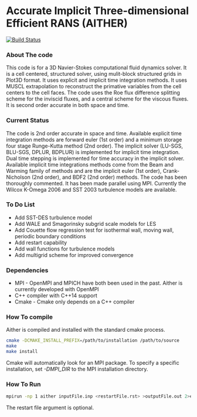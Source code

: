 # Accurate Implicit Three-dimensional Efficient RANS (AITHER)

[![Build Status](https://travis-ci.org/mnucci32/aither.svg?branch=master)](https://travis-ci.org/mnucci32/aither)

### About The code
This code is for a 3D Navier-Stokes computational fluid dynamics solver. It is a cell centered, structured solver, using mulit-block structured grids in Plot3D format. It uses explicit and implicit time integration methods. It uses MUSCL extrapolation to reconstruct the primative variables from the cell centers to the cell faces. The code uses the Roe flux difference splitting scheme for the inviscid fluxes, and a central scheme for the viscous fluxes. It is second order accurate in both space and time.

### Current Status
The code is 2nd order accurate in space and time. Available explicit time integration methods are forward euler (1st order) and a minimum storage four stage Runge-Kutta method (2nd order). The implicit solver (LU-SGS, BLU-SGS, DPLUR, BDPLUR) is implemented for implicit time integration. Dual time stepping is implemented for time accuracy in the implicit solver. Available implicit time integrations methods come from the Beam and Warming family of methods and are the implicit euler (1st order), Crank-Nicholson (2nd order), and BDF2 (2nd order) methods. The code has been thoroughly commented. It has been made parallel using MPI. Currently the Wilcox K-Omega 2006 and SST 2003 turbulence models are available.

### To Do List
* Add SST-DES turbulence model
* Add WALE and Smagorinsky subgrid scale models for LES
* Add Couette flow regression test for isothermal wall, moving wall, periodic boundary conditions
* Add restart capability
* Add wall functions for turbulence models
* Add multigrid scheme for improved convergence

### Dependencies
* MPI - OpenMPI and MPICH have both been used in the past. Aither is currently developed with OpenMPI
* C++ compiler with C++14 support
* Cmake - Cmake only depends on a C++ compiler

### How To compile
Aither is compiled and installed with the standard cmake process.

```bash
cmake -DCMAKE_INSTALL_PREFIX=/path/to/installation /path/to/source
make
make install
```

Cmake will automatically look for an MPI package. To specify a specific installation, set *-DMPI_DIR* to the MPI installation directory.

### How To Run
```bash
mpirun -np 1 aither inputFile.inp <restartFile.rst> >outputFile.out 2>errorFile.err &
```
The restart file argument is optional.
